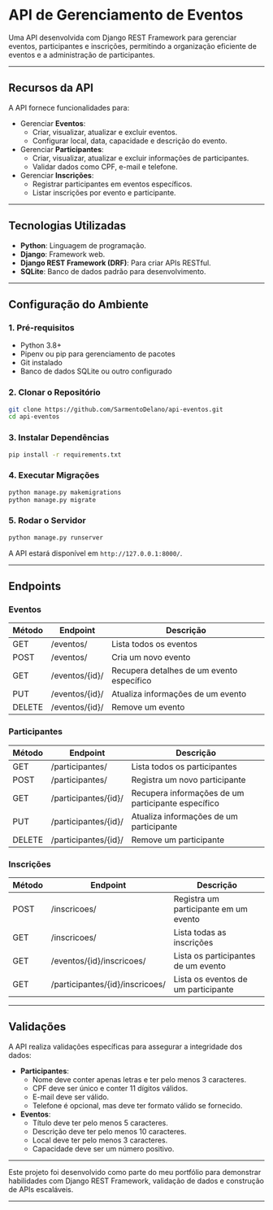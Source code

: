 # **API de Gerenciamento de Eventos**

Uma API desenvolvida com Django REST Framework para gerenciar eventos, participantes e inscrições, permitindo a organização eficiente de eventos e a administração de participantes.

---

## **Recursos da API**

A API fornece funcionalidades para:
- Gerenciar **Eventos**:
  - Criar, visualizar, atualizar e excluir eventos.
  - Configurar local, data, capacidade e descrição do evento.
- Gerenciar **Participantes**:
  - Criar, visualizar, atualizar e excluir informações de participantes.
  - Validar dados como CPF, e-mail e telefone.
- Gerenciar **Inscrições**:
  - Registrar participantes em eventos específicos.
  - Listar inscrições por evento e participante.

---

## **Tecnologias Utilizadas**

- **Python**: Linguagem de programação.
- **Django**: Framework web.
- **Django REST Framework (DRF)**: Para criar APIs RESTful.
- **SQLite**: Banco de dados padrão para desenvolvimento.

---

## **Configuração do Ambiente**

### **1. Pré-requisitos**
- Python 3.8+
- Pipenv ou pip para gerenciamento de pacotes
- Git instalado
- Banco de dados SQLite ou outro configurado

### **2. Clonar o Repositório**
```bash
git clone https://github.com/SarmentoDelano/api-eventos.git
cd api-eventos
```

### **3. Instalar Dependências**
```bash
pip install -r requirements.txt
```

### **4. Executar Migrações**
```bash
python manage.py makemigrations
python manage.py migrate
```

### **5. Rodar o Servidor**
```bash
python manage.py runserver
```

A API estará disponível em `http://127.0.0.1:8000/`.

---

## **Endpoints**

### **Eventos**
| Método | Endpoint           | Descrição                                |
|--------|--------------------|------------------------------------------|
| GET    | /eventos/          | Lista todos os eventos                  |
| POST   | /eventos/          | Cria um novo evento                     |
| GET    | /eventos/{id}/     | Recupera detalhes de um evento específico |
| PUT    | /eventos/{id}/     | Atualiza informações de um evento        |
| DELETE | /eventos/{id}/     | Remove um evento                        |

### **Participantes**
| Método | Endpoint           | Descrição                                |
|--------|--------------------|------------------------------------------|
| GET    | /participantes/    | Lista todos os participantes            |
| POST   | /participantes/    | Registra um novo participante           |
| GET    | /participantes/{id}/ | Recupera informações de um participante específico |
| PUT    | /participantes/{id}/ | Atualiza informações de um participante |
| DELETE | /participantes/{id}/ | Remove um participante                 |

### **Inscrições**
| Método | Endpoint               | Descrição                             |
|--------|------------------------|---------------------------------------|
| POST   | /inscricoes/           | Registra um participante em um evento|
| GET    | /inscricoes/           | Lista todas as inscrições            |
| GET    | /eventos/{id}/inscricoes/ | Lista os participantes de um evento |
| GET    | /participantes/{id}/inscricoes/ | Lista os eventos de um participante |

---

## **Validações**

A API realiza validações específicas para assegurar a integridade dos dados:
- **Participantes**:
  - Nome deve conter apenas letras e ter pelo menos 3 caracteres.
  - CPF deve ser único e conter 11 dígitos válidos.
  - E-mail deve ser válido.
  - Telefone é opcional, mas deve ter formato válido se fornecido.
- **Eventos**:
  - Título deve ter pelo menos 5 caracteres.
  - Descrição deve ter pelo menos 10 caracteres.
  - Local deve ter pelo menos 3 caracteres.
  - Capacidade deve ser um número positivo.

---

Este projeto foi desenvolvido como parte do meu portfólio para demonstrar habilidades com Django REST Framework, validação de dados e construção de APIs escaláveis.

---
